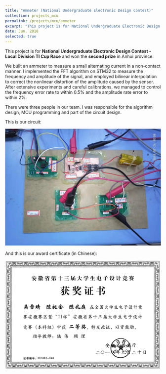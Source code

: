 ```yaml
---
title: "Ammeter (National Undergraduate Electronic Design Contest)"
collection: projects_mcu
permalink: /projects/mcu/ammeter
excerpt: "This project is for National Undergraduate Electronic Design Contest - Local Division TI Cup Race and won the second prize in Anhui province. We built an ammeter to measure a small alternating current in a non-contact manner. I implemented the FFT algorithm on STM32 to measure the frequency and amplitude of the signal, and employed bilinear interpolation to correct the nonlinear distortion of the amplitude caused by the sensor. After extensive experiments and careful calibrations, we managed to control the frequency error rate to within 0.5% and the amplitude rate error to within 2%."
date: Jun. 2018
selected: true
---
```


This project is for **National Undergraduate Electronic Design Contest - Local Division TI Cup Race** and won the **second prize** in Anhui province.

We built an ammeter to measure a small alternating current in a non-contact manner. I implemented the FFT algorithm on STM32 to measure the frequency and amplitude of the signal, and employed bilinear interpolation to correct the nonlinear distortion of the amplitude caused by the sensor. After extensive experiments and careful calibrations, we managed to control the frequency error rate to within 0.5% and the amplitude rate error to within 2%.

There were three people in our team. I was responsible for the algorithm design, MCU programming and part of the circuit design.

This is our circuit:

![](/images/ammeter_circuit.jpg)

And this is our award certificate (in Chinese):

![](/images/ammeter_certi.png)

